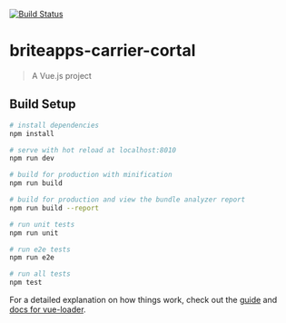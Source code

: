 [![Build Status](https://travis-ci.org/gleb-britecore/BriteApps-Admin-Element.svg?branch=travis)](https://travis-ci.org/gleb-britecore/BriteApps-Admin-Element)

# briteapps-carrier-cortal

> A Vue.js project

## Build Setup

``` bash
# install dependencies
npm install

# serve with hot reload at localhost:8010
npm run dev

# build for production with minification
npm run build

# build for production and view the bundle analyzer report
npm run build --report

# run unit tests
npm run unit

# run e2e tests
npm run e2e

# run all tests
npm test
```

For a detailed explanation on how things work, check out the [guide](http://vuejs-templates.github.io/webpack/) and [docs for vue-loader](http://vuejs.github.io/vue-loader).
